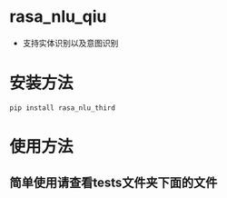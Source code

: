 rasa_nlu_qiu
==========
* 支持实体识别以及意图识别

安装方法
==========

    pip install rasa_nlu_third

使用方法
==========
## 简单使用请查看tests文件夹下面的文件

